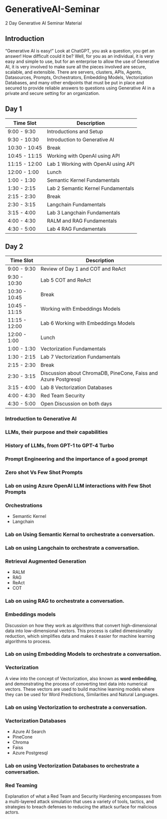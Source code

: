 # GenerativeAI-Seminar
2 Day Generative AI Seminar Material

## Introduction
“Generative AI is easy!” Look at ChatGPT, you ask a question, you get an answer! How difficult could it be?
Well, for you as an individual, it is very easy and simple to use, but for an enterprise to allow the use of Generative AI, it is very involved to make sure all the pieces involved are secure, scalable, and extensible. There are servers, clusters, APIs, Agents, Datasources, Prompts, Orchestrators, Embedding Models, Vectorization Databases, and many other endpoints that must be put in place and secured to provide reliable answers to questions using Generative AI in a private and secure setting for an organization.

## Day 1

|Time Slot|Description|
|---|---|
|9:00 - 9:30|Introductions and Setup|
|9:30 - 10:30|Introduction to Generative AI|
|10:30 - 10:45|Break|
|10:45 - 11:15|Working with OpenAI using API|
|11:15 - 12:00|Lab 1 Working with OpenAI using API|
|12:00 - 1:00|Lunch|
|1:00 - 1:30|Semantic Kernel Fundamentals|
|1:30 - 2:15|Lab 2 Semantic Kernel Fundamentals|
|2:15 - 2:30|Break|
|2:30 - 3:15|Langchain Fundamentals|
|3:15 - 4:00|Lab 3 Langchain Fundamentals|
|4:00 - 4:30|RALM and RAG Fundamentals|
|4:30 - 5:00|Lab 4 RAG Fundamentals|

## Day 2

|Time Slot|Description|
|---|---|
|9:00 - 9:30|Review of Day 1 and COT and ReAct|
|9:30 - 10:30|Lab 5 COT and ReAct|
|10:30 - 10:45|Break|
|10:45 - 11:15|Working with Embeddings Models|
|11:15 - 12:00|Lab 6 Working with Embeddings Models|
|12:00 - 1:00|Lunch|
|1:00 - 1:30|Vectorization Fundamentals|
|1:30 - 2:15|Lab 7 Vectorization Fundamentals|
|2:15 - 2:30|Break|
|2:30 - 3:15|Discussion about ChromaDB, PineCone, Faiss and Azure Postgresql|
|3:15 - 4:00|Lab 8 Vectorization Databases|
|4:00 - 4:30|Red Team Security|
|4:30 - 5:00|Open Discussion on both days|

### Introduction to Generative AI
### LLMs, their purpose and their capabilities
### History of LLMs, from GPT-1 to GPT-4 Turbo
### Prompt Engineering and the importance of a good prompt
### Zero shot Vs Few Shot Prompts
### Lab on using Azure OpenAI LLM interactions with Few Shot Prompts
### Orchestrations
- Semantic Kernel
- Langchain
### Lab on Using Semantic Kernal to orchestrate a conversation.
### Lab on using Langchain to orchestrate a conversation.
### Retrieval Augmented Generation
- RALM
- RAG
- ReAct
- COT

### Lab on using RAG to orchestrate a conversation.

### Embeddings models
Discussion on how they work as algorithms that convert high-dimensional data into low-dimensional vectors. This process is called dimensionality reduction, which simplifies data and makes it easier for machine learning algorithms to process.

### Lab on using Embedding Models to orchestrate a conversation.
### Vectorization
A view into the concept of Vectorization, also known as **word embedding**, and demonstrating the process of converting text data into numerical vectors. These vectors are used to build machine learning models where they can be used for Word Predictions, Similarities and Natural Languages.

### Lab on using Vectorization to orchestrate a conversation.
### Vactorization Databases
- Azure AI Search
- PineCone
- Chroma
- Faiss
- Azure Postgresql 

### Lab on using Vectorization Databases to orchestrate a conversation.
### Red Teaming
Explanation of what a Red Team and Security Hardening encompasses from a multi-layered attack simulation that uses a variety of tools, tactics, and strategies to breach defenses to reducing the attack surface for malicious actors.